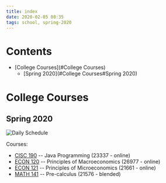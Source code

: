 ```yaml
---
title: index
date: 2020-02-05 08:35
tags: school, spring-2020
---
```


# Contents
  - [College Courses](#College Courses)
    - [Spring 2020](#College Courses#Spring 2020)

# College Courses

## Spring 2020

![Daily Schedule](file:./spring-2020/media/spring-2020_dailySchedule_v1.png)

Courses:

  * [CISC 190](spring-2020/CISC-190/cisc-190) -- Java Programming (23337 - online)
  * [ECON 120](spring-2020/ECON-120/econ-120) -- Principles of Macroeconomics (26977 - online)
  * [ECON 121](spring-2020/ECON-121/econ-121) -- Principles of Microeconomics (21661 - online)
  * [MATH 141](spring-2020/MATH-141/math-141) -- Pre-calculus (21576 - blended)

